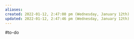 ```yaml
---
aliases: 
created: 2022-01-12, 2:47:00 pm (Wednesday, January 12th)
updated: 2022-01-12, 2:47:46 pm (Wednesday, January 12th)
---
```

#to-do